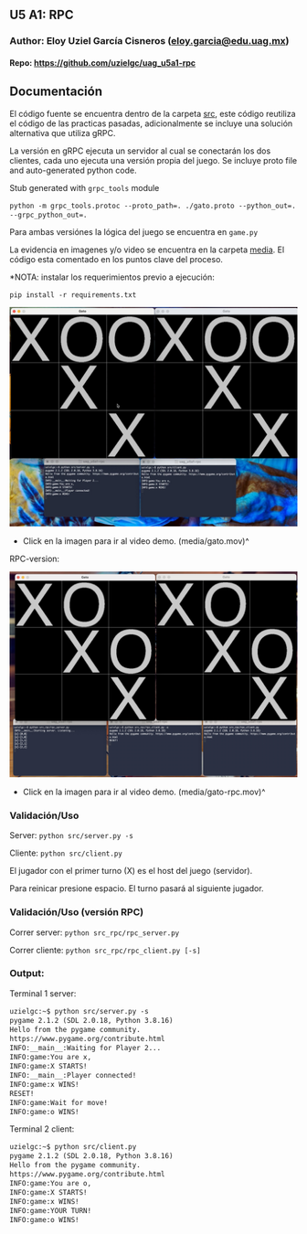 ## U5 A1: RPC

### Author: Eloy Uziel García Cisneros (eloy.garcia@edu.uag.mx)
#### Repo: https://github.com/uzielgc/uag_u5a1-rpc

## Documentación

El código fuente se encuentra dentro de la carpeta [src](src), este código reutiliza el código de las practicas pasadas,
adicionalmente se incluye una solución alternativa que utiliza gRPC.

La versión en gRPC ejecuta un servidor al cual se conectarán los dos clientes, cada uno ejecuta una versión propia del juego.
Se incluye proto file and auto-generated python code.

Stub generated with `grpc_tools` module

```
python -m grpc_tools.protoc --proto_path=. ./gato.proto --python_out=. --grpc_python_out=.
```

Para ambas versiónes la lógica del juego se encuentra en `game.py`

La evidencia en imagenes y/o video se encuentra en la carpeta [media](media).
El código esta comentado en los puntos clave del proceso.

*NOTA: instalar los requerimientos previo a ejecución:

```
pip install -r requirements.txt
```

[![](media/gato.jpg)](media/gato.mov "Video Demo")

* Click en la imagen para ir al video demo. (media/gato.mov)^


RPC-version:

[![](media/gato-rpc.jpg)](media/gato-rpc.mov "Video Demo")

* Click en la imagen para ir al video demo. (media/gato-rpc.mov)^

### Validación/Uso

Server:
    `python src/server.py -s`

Cliente:
    `python src/client.py`


El jugador con el primer turno (X) es el host del juego (servidor).

Para reinicar presione espacio. El turno pasará al siguiente jugador.

### Validación/Uso (versión RPC)

Correr server:
    `python src_rpc/rpc_server.py `

Correr cliente:
    `python src_rpc/rpc_client.py [-s]`

### Output:

Terminal 1 server:
```
uzielgc:~$ python src/server.py -s
pygame 2.1.2 (SDL 2.0.18, Python 3.8.16)
Hello from the pygame community. https://www.pygame.org/contribute.html
INFO:__main__:Waiting for Player 2...
INFO:game:You are x, 
INFO:game:X STARTS!
INFO:__main__:Player connected!
INFO:game:x WINS!
RESET!
INFO:game:Wait for move!
INFO:game:o WINS!
```

Terminal 2 client:
```
uzielgc:~$ python src/client.py 
pygame 2.1.2 (SDL 2.0.18, Python 3.8.16)
Hello from the pygame community. https://www.pygame.org/contribute.html
INFO:game:You are o, 
INFO:game:X STARTS!
INFO:game:x WINS!
INFO:game:YOUR TURN!
INFO:game:o WINS!

```

